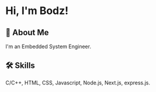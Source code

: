 
# Hi, I'm Bodz!


## 🚀 About Me
I'm an Embedded System Engineer.
## 🛠 Skills
C/C++, HTML, CSS, Javascript, Node.js, Next.js, express.js.

